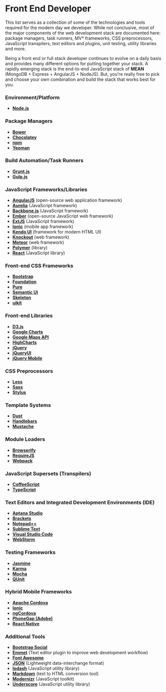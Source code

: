 # Front End Developer

This list serves as a collection of some of the technologies and tools required for the modern day we developer. While not conclusive, most of the major components of the web development stack are documented here: package managers, task runners, MV* frameworks, CSS preprocessors, JavaScript transpilers, text editors and plugins, unit testing, utility libraries and more.

Being a front end or full stack developer continues to evolve on a daily basis and provides many different options for putting together your stack. A rapidly emerging stack is the end-to-end JavaScript stack of **MEAN** (MongoDB + Express + AngularJS + NodeJS). But, you're really free to pick and choose your own combination and build the stack that works best for you.



### Environment/Platform
- **<a href="https://nodejs.org/" target="_blank" title="Node">Node.js</a>**

### Package Managers

- **<a href="http://bower.io/" target="_blank" title="Bower">Bower</a>**
- **<a href="https://chocolatey.org/" target="_blank" title="Chocolatey">Chocolatey</a>**
- **<a href="https://www.npmjs.com/" target="_blank" title="npm">npm</a>**
- **<a href="http://yeoman.io/" target="_blank" title="Yeoman">Yeoman</a>**

### Build Automation/Task Runners

- **<a href="http://gruntjs.com/" target="_blank" title="Grunt">Grunt.js</a>**
- **<a href="http://gulpjs.com/" target="_blank" title="Gulp">Gulp.js</a>** 

### JavaScript Frameworks/Libraries

- **<a href="https://angularjs.org/" target="_blank" title="AngularJS">AngularJS</a>** (open-source web application framework)
- **<a href="http://aurelia.io/" target="_blank" title="Aurelia">Aurelia</a>** (JavaScript framework)
- **<a href="http://backbonejs.org/" target="_blank" title="Backbone.js">Backbone.js</a>** (JavaScript framework)
- **<a href="http://emberjs.com/" target="_blank" title="Ember">Ember</a>** (open-source JavaScript web framework)
- **<a href="https://www.sencha.com/products/extjs/#overview" target="_blank" title="ExtJS">ExtJS</a>** (JavaScript framework) 
- **<a href="http://ionicframework.com/" target="_blank" title="Ionic">Ionic</a>** (mobile app framework)
- **<a href="http://www.telerik.com/kendo-ui" target="_blank" title="Kendo UI">Kendo UI</a>** (framework for modern HTML UI)
- **<a href="http://knockoutjs.com/" target="_blank" title="Knockout">Knockout</a>** (web framework)
- **<a href="https://www.meteor.com/" target="_blank" title="Meteor">Meteor</a>** (web framework)
- **<a href="https://www.polymer-project.org/1.0/" target="_blank" title="Polymer">Polymer</a>** (library)
- **<a href="http://getuikit.com/" target="_blank" title="React">React</a>** (JavaScript library)

### Front-end CSS Frameworks

- **<a href="http://getbootstrap.com/" target="_blank" title="Bootstrap">Bootstrap</a>**
- **<a href="http://foundation.zurb.com/" target="_blank" title="Foundation">Foundation</a>**
- **<a href="http://purecss.io/" target="_blank" title="Pure">Pure</a>**
- **<a href="http://semantic-ui.com/" target="_blank" title="Semantic UI">Semantic UI</a>**
- **<a href="http://getskeleton.com/" target="_blank" title="Skeleton">Skeleton</a>**
- **<a href="http://getskeleton.com/" target="_blank" title="uikit">uikit</a>**
    
### Front-end Libraries

- **<a href="https://d3js.org/" target="_blank" title="D3.js">D3.js</a>**
- **<a href="https://developers.google.com/chart/" target="_blank" title="Google Charts">Google Charts</a>**
- **<a href="https://developers.google.com/maps/" target="_blank" title="Google Maps API">Google Maps API</a>**
- **<a href="http://www.highcharts.com/" target="_blank" title="HighCharts">HighCharts</a>**
- **<a href="https://jquery.com/" target="_blank" title="jQuery">jQuery</a>**
- **<a href="https://jqueryui.com/" target="_blank" title="jQueryUI">jQueryUI</a>**
- **<a href="http://jquerymobile.com/" target="_blank" title="">jQuery Mobile</a>**
     
### CSS Preprocessors

- **<a href="http://lesscss.org/" target="_blank" title="Less">Less</a>**
- **<a href="http://sass-lang.com/" target="_blank" title="Sass">Sass</a>**
- **<a href="https://learnboost.github.io/stylus/" target="_blank" title="Stylus">Stylus</a>**

### Template Systems
- **<a href="http://www.dustjs.com/" target="_blank" title="Dust">Dust</a>**
- **<a href="http://handlebarsjs.com/" target="_blank" title="Handlebars">Handlebars</a>**
- **<a href="https://mustache.github.io/" target="_blank" title="Mustache">Mustache</a>**

### Module Loaders
- **<a href="http://browserify.org/" target="_blank" title="Browserify">Browserify</a>**
- **<a href="http://requirejs.org/" target="_blank" title="RequireJS">RequireJS</a>**
- **<a href="https://webpack.github.io/" target="_blank" title="Webpack">Webpack</a>**

### JavaScript Supersets (Transpilers)

- **<a href="http://coffeescript.org/" target="_blank" title="CoffeeScript">CoffeeScript</a>**
- **<a href="http://www.typescriptlang.org/" target="_blank" title="TypeScript">TypeScript</a>**

### Text Editors and Integrated Development Environments (IDE)

- **<a href="http://www.aptana.com/" target="_blank" title="Aptana Studio">Aptana Studio</a>**
- **<a href="http://brackets.io/" target="_blank" title="Brackets">Brackets</a>**
- **<a href="https://notepad-plus-plus.org/" target="_blank">Notepad++</a>**
- **<a href="http://www.sublimetext.com/" target="_blank" title="Sublime">Sublime Text</a>**
- **<a href="https://code.visualstudio.com/" target="_blank" title="Visual Studio Code">Visual Studio Code</a>**
- **<a href="https://www.jetbrains.com/webstorm/" target="_blank" title="WebStorm">WebStorm</a>**

### Testing Frameworks

- **<a href="http://jasmine.github.io/" target="_blank" title="Jasmine">Jasmine</a>**
- **<a href="http://karma-runner.github.io/0.13/index.html" target="_blank" title="Karma">Karma</a>**
- **<a href="https://mochajs.org/" target="_blank" title="Mocha">Mocha</a>**
- **<a href="https://qunitjs.com/" target="_blank" title="QUnit">QUnit</a>**

### Hybrid Mobile Frameworks

- **<a href="https://cordova.apache.org/" target="_blank" title="Apache Cordova">Apache Cordova</a>**
- **<a href="http://ionicframework.com/" target="_blank" title="Ionic">Ionic</a>**
- **<a href="http://ngcordova.com/" target="_blank" title="ngCordova">ngCordova</a>**
- **<a href="http://phonegap.com/" target="_blank" title="PhoneGap">PhoneGap (Adobe)</a>**
- **<a href="https://facebook.github.io/react-native/" target="_blank" title="React Native">React Native</a>**

### Additional Tools

- **<a href="http://lipis.github.io/bootstrap-social/" target="_blank" title="Bootstrap Social">Bootstrap Social</a>**
- **<a href="http://emmet.io/" target="_blank" title="Emmet">Emmet</a>** (Text editor plugin to improve web development workflow)
- **<a href="https://fortawesome.github.io/Font-Awesome/" target="_blank" title="Font Awesome">Font Awesome</a>**
- **<a href="http://www.json.org/" target="_blank" title="JSON">JSON</a>** (Lightweight data-interchange format)
- **<a href="https://lodash.com/" target="_blank" title="lodash">lodash</a>** (JavaScript utility library)
- **<a href="http://daringfireball.net/projects/markdown/" target="_blank" title="Markdown">Markdown</a>** (text to HTML conversion tool)
- **<a href="https://modernizr.com/" target="_blank" title="Modernizr">Modernizr</a>** (JavaScript toolkit)
- **<a href="http://underscorejs.org/" target="_blank" title="Underscore">Underscore</a>** (JavaScript utility library)

